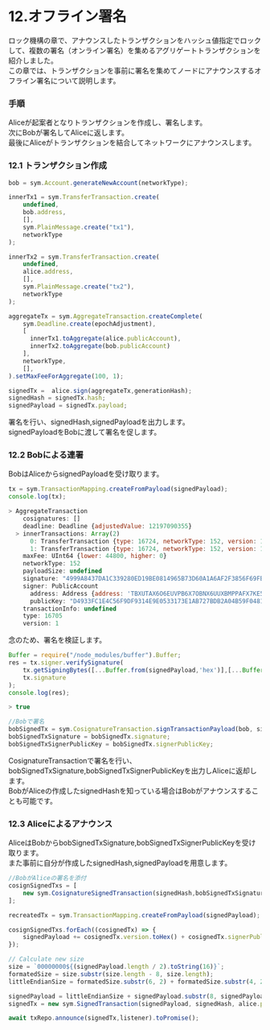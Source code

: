 # 12.オフライン署名
ロック機構の章で、アナウンスしたトランザクションをハッシュ値指定でロックして、複数の署名（オンライン署名）を集めるアグリゲートトランザクションを紹介しました。  
この章では、トランザクションを事前に署名を集めてノードにアナウンスするオフライン署名について説明します。  

### 手順

Aliceが起案者となりトランザクションを作成し、署名します。  
次にBobが署名してAliceに返します。  
最後にAliceがトランザクションを結合してネットワークにアナウンスします。  


### 12.1 トランザクション作成
```js
bob = sym.Account.generateNewAccount(networkType);

innerTx1 = sym.TransferTransaction.create(
    undefined,
    bob.address, 
    [],
    sym.PlainMessage.create("tx1"),
    networkType
);

innerTx2 = sym.TransferTransaction.create(
    undefined,
    alice.address, 
    [],
    sym.PlainMessage.create("tx2"),
    networkType
);

aggregateTx = sym.AggregateTransaction.createComplete(
    sym.Deadline.create(epochAdjustment),
    [
      innerTx1.toAggregate(alice.publicAccount),
      innerTx2.toAggregate(bob.publicAccount)
    ],
    networkType,
    [],
).setMaxFeeForAggregate(100, 1);

signedTx =  alice.sign(aggregateTx,generationHash);
signedHash = signedTx.hash;
signedPayload = signedTx.payload;
```

署名を行い、signedHash,signedPayloadを出力します。  
signedPayloadをBobに渡して署名を促します。  

### 12.2 Bobによる連署

BobはAliceからsignedPayloadを受け取ります。

```js
tx = sym.TransactionMapping.createFromPayload(signedPayload);
console.log(tx);

> AggregateTransaction
    cosignatures: []
    deadline: Deadline {adjustedValue: 12197090355}
  > innerTransactions: Array(2)
      0: TransferTransaction {type: 16724, networkType: 152, version: 1, deadline: Deadline, maxFee: UInt64, …}
      1: TransferTransaction {type: 16724, networkType: 152, version: 1, deadline: Deadline, maxFee: UInt64, …}
    maxFee: UInt64 {lower: 44800, higher: 0}
    networkType: 152
    payloadSize: undefined
    signature: "4999A8437DA1C339280ED19BE0814965B73D60A1A6AF2F3856F69FBFF9C7123427757247A231EB89BB8844F37AC6F7559F859E2FDE39B8FA58A57F36DDB3B505"
    signer: PublicAccount
      address: Address {address: 'TBXUTAX6O6EUVPB6X7OBNX6UUXBMPPAFX7KE5TQ', networkType: 152}
      publicKey: "D4933FC1E4C56F9DF9314E9E0533173E1AB727BDB2A04B59F048124E93BEFBD2"
    transactionInfo: undefined
    type: 16705
    version: 1
```

念のため、署名を検証します。
```js
Buffer = require("/node_modules/buffer").Buffer;
res = tx.signer.verifySignature(
    tx.getSigningBytes([...Buffer.from(signedPayload,'hex')],[...Buffer.from(generationHash,'hex')]),
    tx.signature
);
console.log(res);

> true
```

```js
//Bobで署名
bobSignedTx = sym.CosignatureTransaction.signTransactionPayload(bob, signedPayload, generationHash);
bobSignedTxSignature = bobSignedTx.signature;
bobSignedTxSignerPublicKey = bobSignedTx.signerPublicKey;
```

CosignatureTransactionで署名を行い、bobSignedTxSignature,bobSignedTxSignerPublicKeyを出力しAliceに返却します。  
BobがAliceの作成したsignedHashを知っている場合はBobがアナウンスすることも可能です。  

### 12.3 Aliceによるアナウンス

AliceはBobからbobSignedTxSignature,bobSignedTxSignerPublicKeyを受け取ります。  
また事前に自分が作成したsignedHash,signedPayloadを用意します。  

```js
//BobがAliceの署名を添付
cosignSignedTxs = [
    new sym.CosignatureSignedTransaction(signedHash,bobSignedTxSignature,bobSignedTxSignerPublicKey)
];

recreatedTx = sym.TransactionMapping.createFromPayload(signedPayload);

cosignSignedTxs.forEach((cosignedTx) => {
    signedPayload += cosignedTx.version.toHex() + cosignedTx.signerPublicKey + cosignedTx.signature;
});

// Calculate new size
size = `00000000${(signedPayload.length / 2).toString(16)}`;
formatedSize = size.substr(size.length - 8, size.length);
littleEndianSize = formatedSize.substr(6, 2) + formatedSize.substr(4, 2) + formatedSize.substr(2, 2) + formatedSize.substr(0, 2);

signedPayload = littleEndianSize + signedPayload.substr(8, signedPayload.length - 8);
signedTx = new sym.SignedTransaction(signedPayload, signedHash, alice.publicKey, recreatedTx.type, recreatedTx.networkType);

await txRepo.announce(signedTx,listener).toPromise();
